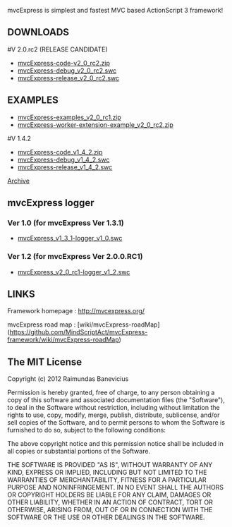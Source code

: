mvcExpress is simplest and fastest MVC based ActionScript 3 framework!

DOWNLOADS
-----

#V 2.0.rc2 (RELEASE CANDIDATE)
* [mvcExpress-code-v2_0_rc2.zip](https://github.com/MindScriptAct/mvcExpress-downloads/raw/master/mvcExpress-framework-v2/mvcExpress-code-v2_0_rc2.zip)
* [mvcExpress-debug_v2_0_rc2.swc](https://github.com/MindScriptAct/mvcExpress-downloads/raw/master/mvcExpress-framework-v2/mvcExpress-debug_v2_0_rc2.swc)
* [mvcExpress-release_v2_0_rc2.swc](https://github.com/MindScriptAct/mvcExpress-downloads/raw/master/mvcExpress-framework-v2/mvcExpress-release_v2_0_rc2.swc)

EXAMPLES
--------

* [mvcExpress-examples_v2_0_rc1.zip](https://github.com/MindScriptAct/mvcExpress-downloads/raw/master/examples/mvcExpress-examples_v2_0_rc1.zip)
* [mvcExpress-worker-extension-example_v2_0_rc2.zip](https://github.com/MindScriptAct/mvcExpress-downloads/raw/master/examples/mvcExpress-worker-extension-example_v2_0_rc2.zip)



 
#V 1.4.2

* [mvcExpress-code_v1_4_2.zip](https://github.com/MindScriptAct/mvcExpress-downloads/raw/master/mvcExpress-framework/mvcExpress-code_v1_4_2.zip)
* [mvcExpress-debug_v1_4_2.swc](https://github.com/MindScriptAct/mvcExpress-downloads/raw/master/mvcExpress-framework/mvcExpress-debug_v1_4_2.swc)
* [mvcExpress-release_v1_4_2.swc](https://github.com/MindScriptAct/mvcExpress-downloads/raw/master/mvcExpress-framework/mvcExpress-release_v1_4_2.swc)


[Archive](https://github.com/MindScriptAct/mvcExpress-downloads/)


mvcExpress logger 
------------------

### Ver 1.0   (for mvcExpress Ver 1.3.1)

* [mvcExpress_v1_3_1-logger_v1_0.swc](https://github.com/MindScriptAct/mvcExpress-downloads/raw/master/mvcExpress-logger/mvcExpress_v1_3_1-logger_v1_0.swc)

### Ver 1.2   (for mvcExpress Ver 2.0.0.RC1)

* [mvcExpress_v2_0_rc1-logger_v1_2.swc](https://github.com/MindScriptAct/mvcExpress-downloads/raw/master/mvcExpress-logger/mvcExpress_v2_0_rc1-logger_v1_2.swc)



LINKS
-----

Framework homepage : http://mvcexpress.org/
	
mvcExpress road map : [wiki/mvcExpress-roadMap] (https://github.com/MindScriptAct/mvcExpress-framework/wiki/mvcExpress-roadMap)

The MIT License
---------------

Copyright (c) 2012 Raimundas Banevicius

Permission is hereby granted, free of charge, to any person obtaining a copy
of this software and associated documentation files (the "Software"), to deal
in the Software without restriction, including without limitation the rights
to use, copy, modify, merge, publish, distribute, sublicense, and/or sell
copies of the Software, and to permit persons to whom the Software is
furnished to do so, subject to the following conditions:

The above copyright notice and this permission notice shall be included in
all copies or substantial portions of the Software.

THE SOFTWARE IS PROVIDED "AS IS", WITHOUT WARRANTY OF ANY KIND, EXPRESS OR
IMPLIED, INCLUDING BUT NOT LIMITED TO THE WARRANTIES OF MERCHANTABILITY,
FITNESS FOR A PARTICULAR PURPOSE AND NONINFRINGEMENT. IN NO EVENT SHALL THE
AUTHORS OR COPYRIGHT HOLDERS BE LIABLE FOR ANY CLAIM, DAMAGES OR OTHER
LIABILITY, WHETHER IN AN ACTION OF CONTRACT, TORT OR OTHERWISE, ARISING FROM,
OUT OF OR IN CONNECTION WITH THE SOFTWARE OR THE USE OR OTHER DEALINGS IN
THE SOFTWARE.
